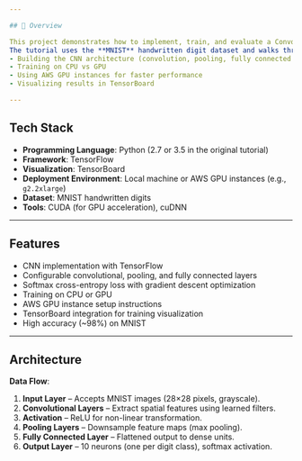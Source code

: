 ```yaml
---

## 📌 Overview

This project demonstrates how to implement, train, and evaluate a Convolutional Neural Network (CNN) using **TensorFlow**, with the option to accelerate training on GPUs.  
The tutorial uses the **MNIST** handwritten digit dataset and walks through:
- Building the CNN architecture (convolution, pooling, fully connected layers)
- Training on CPU vs GPU
- Using AWS GPU instances for faster performance
- Visualizing results in TensorBoard

---
```


## Tech Stack

- **Programming Language**: Python (2.7 or 3.5 in the original tutorial)
- **Framework**: TensorFlow
- **Visualization**: TensorBoard
- **Deployment Environment**: Local machine or AWS GPU instances (e.g., `g2.2xlarge`)
- **Dataset**: MNIST handwritten digits
- **Tools**: CUDA (for GPU acceleration), cuDNN

---

## Features

- CNN implementation with TensorFlow
- Configurable convolutional, pooling, and fully connected layers
- Softmax cross-entropy loss with gradient descent optimization
- Training on CPU or GPU
- AWS GPU instance setup instructions
- TensorBoard integration for training visualization
- High accuracy (~98%) on MNIST

---

## Architecture

**Data Flow**:
1. **Input Layer** – Accepts MNIST images (28×28 pixels, grayscale).
2. **Convolutional Layers** – Extract spatial features using learned filters.
3. **Activation** – ReLU for non-linear transformation.
4. **Pooling Layers** – Downsample feature maps (max pooling).
5. **Fully Connected Layer** – Flattened output to dense units.
6. **Output Layer** – 10 neurons (one per digit class), softmax activation.
